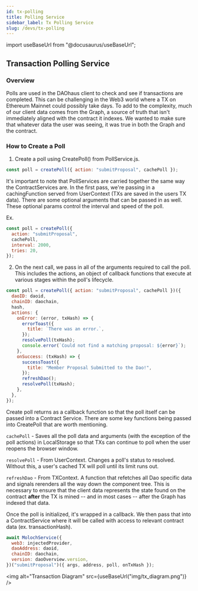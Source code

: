 ```yaml
---
id: tx-polling
title: Polling Service
sidebar_label: Tx Polling Service
slug: /devs/tx-polling
---
```


import useBaseUrl from "@docusaurus/useBaseUrl";

## Transaction Polling Service

### Overview

Polls are used in the DAOhaus client to check and see if transactions are completed. This can be challenging in the Web3 world where a TX on Ethereum Mainnet could possibly take days. To add to the complexity, much of our client data comes from the Graph, a source of truth that isn't immediately aligned with the contract it indexes. We wanted to make sure that whatever data the user was seeing, it was true in both the Graph and the contract.

### How to Create a Poll

1. Create a poll using CreatePoll() from PollService.js.

```js
const poll = createPoll({ action: "submitProposal", cachePoll });
```

It's important to note that PollServices are carried together the same way the ContractServices are. In the first pass, we're passing in a cachingFunction served from UserContext (TXs are saved in the users TX data). There are some optional arguments that can be passed in as well. These optional params control the interval and speed of the poll.

Ex.

```js
const poll = createPoll({
  action: "submitProposal",
  cachePoll,
  interval: 2000,
  tries: 20,
});
```

2. On the next call, we pass in all of the arguments required to call the poll. This includes the actions, an object of callback functions that execute at various stages within the poll's lifecycle.

```js
const poll = createPoll({ action: "submitProposal", cachePoll })({
  daoID: daoid,
  chainID: daochain,
  hash,
  actions: {
    onError: (error, txHash) => {
      errorToast({
        title: `There was an error.`,
      });
      resolvePoll(txHash);
      console.error(`Could not find a matching proposal: ${error}`);
    },
    onSuccess: (txHash) => {
      successToast({
        title: "Member Proposal Submitted to the Dao!",
      });
      refreshDao();
      resolvePoll(txHash);
    },
  },
});
```

Create poll returns as a callback function so that the poll itself can be passed into a Contract Service. There are some key functions being passed into CreatePoll that are worth mentioning.

`cachePoll` - Saves all the poll data and arguments (with the exception of the poll actions) in LocalStorage so that TXs can continue to poll when the user reopens the browser window.

`resolvePoll` - From UserContext. Changes a poll's status to resolved. Without this, a user's cached TX will poll until its limit runs out.

`refreshDao` - From TXContext. A function that refetches all Dao specific data and signals rerenders all the way down the component tree. This is necessary to ensure that the client data represents the state found on the contract **after** the TX is mined -- and in most cases -- after the Graph has indexed that data.

Once the poll is initialized, it's wrapped in a callback. We then pass that into a ContractService where it will be called with access to relevant contract data (ex. transactionHash).

```js
await MolochService({
  web3: injectedProvider,
  daoAddress: daoid,
  chainID: daochain,
  version: daoOverview.version,
})("submitProposal")({ args, address, poll, onTxHash });
```

<img alt="Transaction Diagram" src={useBaseUrl("img/tx_diagram.png")} />
